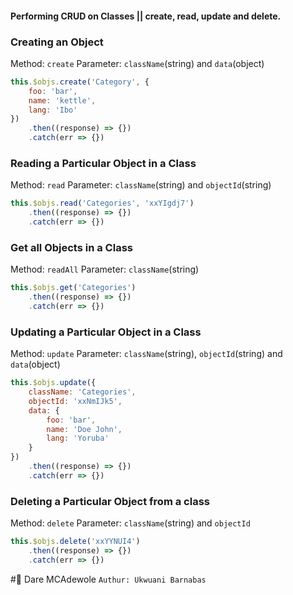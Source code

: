 #### Performing CRUD on Classes || create, read, update and delete.


### Creating an Object

Method: `create`
Parameter: `className`(string) and `data`(object)

```javascript
this.$objs.create('Category', {
    foo: 'bar',
    name: 'kettle',
    lang: 'Ibo'
})
    .then((response) => {})
    .catch(err => {})
```

### Reading a Particular Object in a Class

Method: `read`
Parameter: `className`(string) and `objectId`(string)

```javascript
this.$objs.read('Categories', 'xxYIgdj7')
    .then((response) => {})
    .catch(err => {})
```


### Get all Objects in a Class

Method: `readAll`
Parameter: `className`(string)

```javascript
this.$objs.get('Categories')
    .then((response) => {})
    .catch(err => {})
```


### Updating a Particular Object in a Class

Method: `update`
Parameter: `className`(string), `objectId`(string) and `data`(object)

```javascript
this.$objs.update({
    className: 'Categories',
    objectId: 'xxNmIJk5',
    data: {
        foo: 'bar',
        name: 'Doe John',
        lang: 'Yoruba'
    }
})
    .then((response) => {})
    .catch(err => {})
```

### Deleting a Particular Object from a class

Method: `delete`
Parameter: `className`(string) and `objectId`

```javascript
this.$objs.delete('xxYYNUI4')
    .then((response) => {})
    .catch(err => {})
```

#👏 Dare MCAdewole
`Authur: Ukwuani Barnabas` 
